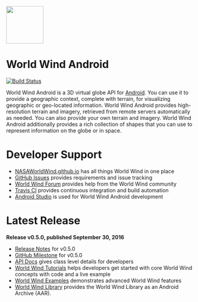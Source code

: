 <img src="https://nasaworldwind.github.io/css/images/nasa-logo.svg" height="100"/>

# World Wind Android

[![Build Status](https://travis-ci.org/NASAWorldWind/WorldWindAndroid.svg?branch=develop)](https://travis-ci.org/NASAWorldWind/WorldWindAndroid)

World Wind Android is a 3D virtual globe API for [Android](http://developer.android.com). You can use it to provide a
geographic context, complete with terrain, for visualizing geographic or geo-located information. World Wind Android
provides high-resolution terrain and imagery, retrieved from remote servers automatically as needed. You can also
provide your own terrain and imagery. World Wind Android additionally provides a rich collection of shapes that you can
use to represent information on the globe or in space.

# Developer Support

- [NASAWorldWind.github.io](https://nasaworldwind.github.io) has all things World Wind  in one place
- [GitHub Issues](https://github.com/NASAWorldWind/WorldWindAndroid/issues) provides requirements and issue tracking
- [World Wind Forum](http://forum.worldwindcentral.com) provides help from the World Wind community
- [Travis CI](https://travis-ci.org/NASAWorldWind/WorldWindAndroid) provides continuous integration and build automation
- [Android Studio](http://developer.android.com/sdk/) is used for World Wind Android development

# Latest Release

**Release v0.5.0, published September 30, 2016**

- [Release Notes](https://github.com/NASAWorldWind/WorldWindAndroid/releases/tag/v0.5.0) for v0.5.0
- [GitHub Milestone](https://github.com/NASAWorldWind/WorldWindAndroid/milestone/1?closed=1) for v0.5.0
- [API Docs](http://worldwindserver.net/android/0.5.0/doc) gives class level details for developers
- [World Wind Tutorials](https://github.com/NASAWorldWind/WorldWindAndroid/releases/download/v0.5.0/worldwind-tutorials.apk) helps developers get started with core World Wind concepts with code and a live example
- [World Wind Examples](https://github.com/NASAWorldWind/WorldWindAndroid/releases/download/v0.5.0/worldwind-examples.apk) demonstrates advanced World Wind features
- [World Wind Library](https://github.com/NASAWorldWind/WorldWindAndroid/releases/download/v0.5.0/worldwind.apk) provides the World Wind Library as an
   Android Archive (AAR).
